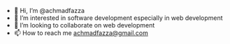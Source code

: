 - 👋 Hi, I’m @achmadfazza
- 👀 I’m interested in software development especially in web development
- 💞️ I’m looking to collaborate on web development
- 📫 How to reach me achmadfazza@gmail.com 

<!---
achmadfazza/achmadfazza is a ✨ special ✨ repository because its `README.md` (this file) appears on your GitHub profile.
You can click the Preview link to take a look at your changes.
--->
